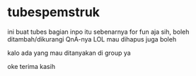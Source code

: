 # tubespemstruk
ini buat tubes
bagian inpo itu sebenarnya for fun aja sih, boleh ditambah/dikurangi QnA-nya LOL
mau dihapus juga boleh

kalo ada yang mau ditanyakan di group ya

oke terima kasih
